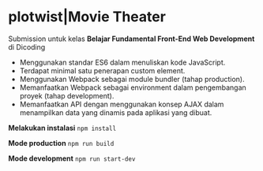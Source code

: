 # **plotwist**|Movie Theater

Submission untuk kelas **Belajar Fundamental Front-End Web Development** di Dicoding

- Menggunakan standar ES6 dalam menuliskan kode JavaScript.
- Terdapat minimal satu penerapan custom element.
- Menggunakan Webpack sebagai module bundler (tahap production).
- Memanfaatkan Webpack sebagai environment dalam pengembangan proyek (tahap development).
- Memanfaatkan API dengan menggunakan konsep AJAX dalam menampilkan data yang dinamis pada aplikasi yang dibuat.

**Melakukan instalasi**
``npm install``

**Mode production**
``npm run build``

**Mode development**
``npm run start-dev``
